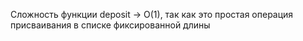 Сложность функции deposit -> O(1), так как это простая операция присваивания в списке фиксированной длины
